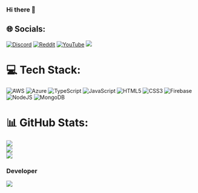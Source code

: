 ### Hi there 👋

## 🌐 Socials:
[![Discord](https://img.shields.io/badge/Discord-%237289DA.svg?logo=discord&logoColor=white)](htttps://discord.gg/https://discord.com/users/1042544283741343835) [![Reddit](https://img.shields.io/badge/Reddit-%23FF4500.svg?logo=Reddit&logoColor=white)](https://reddit.com/user/Lovie) [![YouTube](https://img.shields.io/badge/YouTube-%23FF0000.svg?logo=YouTube&logoColor=white)](https://youtube.com/c/Lovie)
[![](https://visitcount.itsvg.in/api?id=loviedev&icon=7&color=6)](https://visitcount.itsvg.in)

# 💻 Tech Stack:
![AWS](https://img.shields.io/badge/AWS-%23FF9900.svg?style=for-the-badge&logo=amazon-aws&logoColor=white) ![Azure](https://img.shields.io/badge/azure-%230072C6.svg?style=for-the-badge&logo=azure-devops&logoColor=white) ![TypeScript](https://img.shields.io/badge/typescript-%23007ACC.svg?style=for-the-badge&logo=typescript&logoColor=white) ![JavaScript](https://img.shields.io/badge/javascript-%23323330.svg?style=for-the-badge&logo=javascript&logoColor=%23F7DF1E) ![HTML5](https://img.shields.io/badge/html5-%23E34F26.svg?style=for-the-badge&logo=html5&logoColor=white) ![CSS3](https://img.shields.io/badge/css3-%231572B6.svg?style=for-the-badge&logo=css3&logoColor=white) ![Firebase](https://img.shields.io/badge/firebase-%23039BE5.svg?style=for-the-badge&logo=firebase) ![NodeJS](https://img.shields.io/badge/node.js-6DA55F?style=for-the-badge&logo=node.js&logoColor=white) ![MongoDB](https://img.shields.io/badge/MongoDB-%234ea94b.svg?style=for-the-badge&logo=mongodb&logoColor=white)
# 📊 GitHub Stats:
![](https://github-readme-stats.vercel.app/api?username=loviedev&theme=radical&hide_border=false&include_all_commits=false&count_private=false)<br/>
![](https://github-readme-streak-stats.herokuapp.com/?user=loviedev&theme=radical&hide_border=false)<br/>
![](https://github-readme-stats.vercel.app/api/top-langs/?username=loviedev&theme=radical&hide_border=false&include_all_commits=false&count_private=false&layout=compact)

### Developer 
![](https://quotes-github-readme.vercel.app/api?type=vetical&theme=radical)
